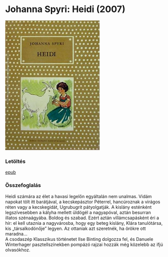 # <a name="id_983">Johanna Spyri: Heidi (2007)</a>
<img src="https://github.com/BercziSandor/calibre_lib/raw/main/Johanna%20Spyri/Heidi%20%28983%29/cover.jpg" alt="cover" width="300"/>

### Letöltés
[epub](https://github.com/BercziSandor/calibre_lib/raw/main/Johanna%20Spyri/Heidi%20%28983%29/Heidi%20-%20Johanna%20Spyri.epub)

### Összefoglalás
<div>
<p>Heidi számára az élet a havasi legelőn egyáltalán nem unalmas. Vidám napokat tölt itt barátjával, a kecskepásztor Péterrel, hancúroznak a virágos réten vagy a kecskegidát, Ugrubugrit pátyolgatják. A kislány esténként legszívesebben a kályha mellett üldögél a nagyapóval, aztán besurran illatos szénaágyába. Boldog és szabad. Ezért aztán villámcsapásként éri a hír: el kell utaznia a nagyvárosba, hogy egy beteg kislány, Klára tanulótársa, kis „társalkodónője” legyen. Az ottaniak azt szeretnék, ha örökre ott maradna…<br>A csodaszép Klasszikus történetet Ilse Binting dolgozza fel, és Danuele Winterhager pasztellszínekben pompázó rajzai hozzák még közelebb az ifjú olvasókhoz.</p></div>

